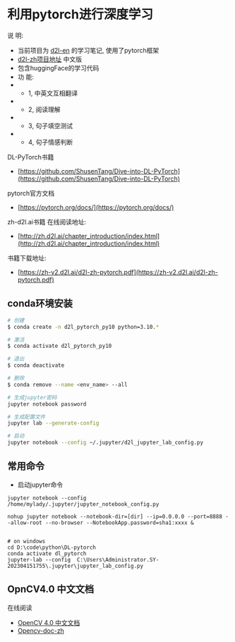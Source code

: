 # 利用pytorch进行深度学习

说 明:
- 当前项目为 [d2l-en](https://github.com/d2l-ai/d2l-en) 的学习笔记, 使用了pytorch框架
- [d2l-zh项目地址](https://github.com/d2l-ai/d2l-zh) 中文版
- 包含huggingFace的学习代码
- 功 能: 
- - 1, 中英文互相翻译
- - 2, 阅读理解
- - 3, 句子填空测试
- - 4, 句子情感判断


DL-PyTorch书籍 
- [https://github.com/ShusenTang/Dive-into-DL-PyTorch](https://github.com/ShusenTang/Dive-into-DL-PyTorch)

pytorch官方文档
- [https://pytorch.org/docs/](https://pytorch.org/docs/)

zh-d2l.ai书籍 在线阅读地址: 
- [http://zh.d2l.ai/chapter_introduction/index.html](http://zh.d2l.ai/chapter_introduction/index.html)


书籍下载地址: 
- [https://zh-v2.d2l.ai/d2l-zh-pytorch.pdf](https://zh-v2.d2l.ai/d2l-zh-pytorch.pdf)

## conda环境安装
```sh
# 创建
$ conda create -n d2l_pytorch_py10 python=3.10.*

# 激活
$ conda activate d2l_pytorch_py10

# 退出
$ conda deactivate

# 删除
$ conda remove --name <env_name> --all

# 生成jupyter密码
jupyter notebook password

# 生成配置文件
jupyter lab --generate-config

# 启动
jupyter notebook --config ~/.jupyter/d2l_jupyter_lab_config.py
```


## 常用命令

- 启动jupyter命令
```shell
jupyter notebook --config /home/mylady/.jupyter/jupyter_notebook_config.py

nohup jupyter notebook --notebook-dir=[dir] --ip=0.0.0.0 --port=8888 --allow-root --no-browser --NotebookApp.password=sha1:xxxx &


# on windows
cd D:\code\python\DL-pytorch
conda activate dl_pytorch
jupyter-lab --config  C:\Users\Administrator.SY-202304151755\.jupyter\jupyter_lab_config.py
```

## OpnCV4.0 中文文档

在线阅读
- [OpenCV 4.0 中文文档](https://opencv.apachecn.org/#/)
- [Opencv-doc-zh](https://github.com/apachecn/opencv-doc-zh)